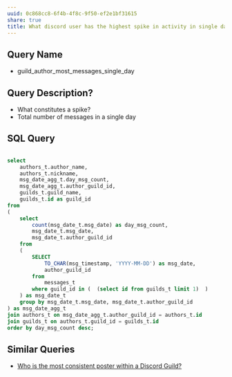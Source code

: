```yaml
---
uuid: 0c868cc8-6f4b-4f8c-9f50-ef2e1bf31615
share: true
title: What discord user has the highest spike in activity in single day?
---
```

## Query Name

* guild_author_most_messages_single_day

## Query Description?

* What constitutes a spike?
* Total number of messages in a single day

## SQL Query


``` SQL

select 
	authors_t.author_name,
	authors_t.nickname,
	msg_date_agg_t.day_msg_count,
	msg_date_agg_t.author_guild_id,
	guilds_t.guild_name,
	guilds_t.id as guild_id
from
(
	select
		count(msg_date_t.msg_date) as day_msg_count,
		msg_date_t.msg_date,
		msg_date_t.author_guild_id
	from
	(
		SELECT
			TO_CHAR(msg_timestamp, 'YYYY-MM-DD') as msg_date,
			author_guild_id
		from
			messages_t
		where guild_id in (  (select id from guilds_t limit 1)  )
	) as msg_date_t
	group by msg_date_t.msg_date, msg_date_t.author_guild_id
) as msg_date_agg_t
join authors_t on msg_date_agg_t.author_guild_id = authors_t.id
join guilds_t on authors_t.guild_id = guilds_t.id
order by day_msg_count desc;

```

## Similar Queries

* [Who is the most consistent poster within a Discord Guild?](/dba668aa-bb99-46d5-9942-9f41bed27766)